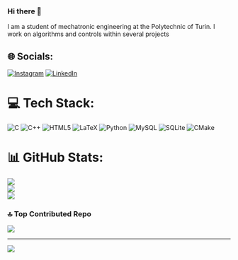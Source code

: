 ### Hi there 👋
I am a student of mechatronic engineering at the Polytechnic of Turin. I work on algorithms and controls within several projects


## 🌐 Socials:
[![Instagram](https://img.shields.io/badge/Instagram-%23E4405F.svg?logo=Instagram&logoColor=white)](https://instagram.com/noah_crestaz) [![LinkedIn](https://img.shields.io/badge/LinkedIn-%230077B5.svg?logo=linkedin&logoColor=white)](https://linkedin.com/in/pietronoahcrestaz) 

# 💻 Tech Stack:
![C](https://img.shields.io/badge/c-%2300599C.svg?style=for-the-badge&logo=c&logoColor=white) ![C++](https://img.shields.io/badge/c++-%2300599C.svg?style=for-the-badge&logo=c%2B%2B&logoColor=white) ![HTML5](https://img.shields.io/badge/html5-%23E34F26.svg?style=for-the-badge&logo=html5&logoColor=white) ![LaTeX](https://img.shields.io/badge/latex-%23008080.svg?style=for-the-badge&logo=latex&logoColor=white) ![Python](https://img.shields.io/badge/python-3670A0?style=for-the-badge&logo=python&logoColor=ffdd54) ![MySQL](https://img.shields.io/badge/mysql-%2300f.svg?style=for-the-badge&logo=mysql&logoColor=white) ![SQLite](https://img.shields.io/badge/sqlite-%2307405e.svg?style=for-the-badge&logo=sqlite&logoColor=white) ![CMake](https://img.shields.io/badge/CMake-%23008FBA.svg?style=for-the-badge&logo=cmake&logoColor=white)
# 📊 GitHub Stats:
![](https://github-readme-stats.vercel.app/api?username=pietronoah&theme=dark&hide_border=false&include_all_commits=true&count_private=true)<br/>
![](https://github-readme-streak-stats.herokuapp.com/?user=pietronoah&theme=dark&hide_border=false)<br/>
![](https://github-readme-stats.vercel.app/api/top-langs/?username=pietronoah&theme=dark&hide_border=false&include_all_commits=true&count_private=true&layout=compact)

### 🔝 Top Contributed Repo
![](https://github-contributor-stats.vercel.app/api?username=pietronoah&limit=5&theme=dark&combine_all_yearly_contributions=true)

---
[![](https://visitcount.itsvg.in/api?id=pietronoah&icon=0&color=0)](https://visitcount.itsvg.in)
